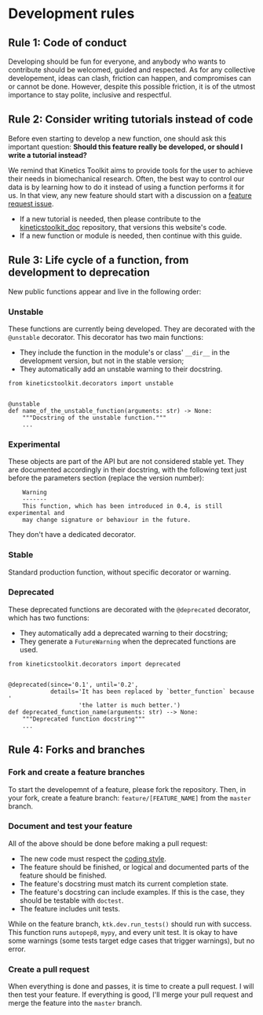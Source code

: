 # Development rules

## Rule 1: Code of conduct

Developing should be fun for everyone, and anybody who wants to contribute should be welcomed, guided and respected. As for any collective developement, ideas can clash, friction can happen, and compromises can or cannot be done. However, despite this possible friction, it is of the utmost importance to stay polite, inclusive and respectful.

## Rule 2: Consider writing tutorials instead of code

Before even starting to develop a new function, one should ask this important question: **Should this feature really be developed, or should I write a tutorial instead?**

We remind that Kinetics Toolkit aims to provide tools for the user to achieve their needs in biomechanical research. Often, the best way to control our data is by learning how to do it instead of using a function performs it for us. In that view, any new feature should start with a discussion on a [feature request issue](https://github.com/felixchenier/kineticstoolkit/issues).

- If a new tutorial is needed, then please contribute to the [kineticstoolkit_doc](https://github.com/felixchenier/kineticstoolkit_doc) repository, that versions this website's code.
- If a new function or module is needed, then continue with this guide.

## Rule 3: Life cycle of a function, from development to deprecation

New public functions appear and live in the following order:

### Unstable

These functions are currently being developed. They are decorated with the `@unstable` decorator. This decorator has two main functions:

- They include the function in the module's or class' `__dir__` in the development version, but not in the stable version;
- They automatically add an unstable warning to their docstring.

```
from kineticstoolkit.decorators import unstable


@unstable
def name_of_the_unstable_function(arguments: str) -> None:
    """Docstring of the unstable function."""
    ...

```

### Experimental

These objects are part of the API but are not considered stable yet. They are documented accordingly in their docstring, with the following text just before the parameters section (replace the version number):

```
    Warning
    -------
    This function, which has been introduced in 0.4, is still experimental and
    may change signature or behaviour in the future.
```

They don't have a dedicated decorator.

### Stable

Standard production function, without specific decorator or warning.

### Deprecated

These deprecated functions are decorated with the `@deprecated` decorator, which has two functions:

- They automatically add a deprecated warning to their docstring;
- They generate a `FutureWarning` when the deprecated functions are used.

```
from kineticstoolkit.decorators import deprecated


@deprecated(since='0.1', until='0.2',
            details='It has been replaced by `better_function` because '
                    'the latter is much better.')
def deprecated_function_name(arguments: str) --> None:
    """Deprecated function docstring"""
    ...

```


## Rule 4: Forks and branches

### Fork and create a feature branches

To start the developemnt of a feature, please fork the repository. Then, in your fork, create a feature branch: `feature/[FEATURE_NAME]` from the `master` branch.

### Document and test your feature

All of the above should be done before making a pull request:

- The new code must respect the [coding style](dev_coding_style.md).
- The feature should be finished, or logical and documented parts of the feature should be finished.
- The feature's docstring must match its current completion state.
- The feature's docstring can include examples. If this is the case, they should be testable with `doctest`.
- The feature includes unit tests.

While on the feature branch, `ktk.dev.run_tests()` should run with success. This function runs `autopep8`, `mypy`, and every unit test. It is okay to have some warnings (some tests target edge cases that trigger warnings), but no error.

### Create a pull request

When everything is done and passes, it is time to create a pull request. I will then test your feature. If everything is good, I'll merge your pull request and merge the feature into the `master` branch.
